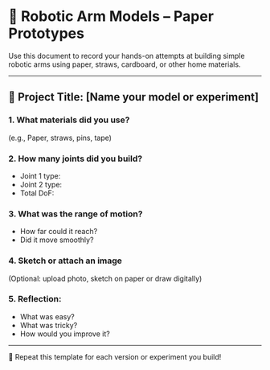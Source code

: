  # 📝 Robotic Arm Models – Paper Prototypes

Use this document to record your hands-on attempts at building simple robotic arms using paper, straws, cardboard, or other home materials.

---

## 🤖 Project Title: \[Name your model or experiment]

### 1. What materials did you use?

(e.g., Paper, straws, pins, tape)

### 2. How many joints did you build?

* Joint 1 type:
* Joint 2 type:
* Total DoF:

### 3. What was the range of motion?

* How far could it reach?
* Did it move smoothly?

### 4. Sketch or attach an image

(Optional: upload photo, sketch on paper or draw digitally)

### 5. Reflection:

* What was easy?
* What was tricky?
* How would you improve it?

---

📌 Repeat this template for each version or experiment you build!
